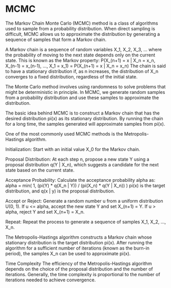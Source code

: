 # MCMC


The Markov Chain Monte Carlo (MCMC) method is a class of algorithms used to sample from a probability distribution. When direct sampling is difficult, MCMC allows us to approximate the distribution by generating a sequence of samples that form a Markov chain.


A Markov chain is a sequence of random variables X_1, X_2, X_3, ... where the probability of moving to the next state depends only on the current state. This is known as the Markov property:
P(X_(n+1) = x | X_n = x_n, X_(n-1) = x_(n-1), ..., X_1 = x_1) = P(X_(n+1) = x | X_n = x_n)
The chain is said to have a stationary distribution if, as n increases, the distribution of X_n converges to a fixed distribution, regardless of the initial state.

The Monte Carlo method involves using randomness to solve problems that might be deterministic in principle. In MCMC, we generate random samples from a probability distribution and use these samples to approximate the distribution.

The basic idea behind MCMC is to construct a Markov chain that has the desired distribution pi(x) as its stationary distribution. By running the chain for a long time, the samples generated will approximate samples from pi(x).


One of the most commonly used MCMC methods is the Metropolis-Hastings algorithm.

Initialization:
Start with an initial value X_0 for the Markov chain.

Proposal Distribution:
At each step n, propose a new state Y using a proposal distribution q(Y | X_n), which suggests a candidate for the next state based on the current state.

Acceptance Probability:
Calculate the acceptance probability alpha as:
alpha = min( 1, (pi(Y) * q(X_n | Y)) / (pi(X_n) * q(Y | X_n)) )
pi(x) is the target distribution, and q(x | y) is the proposal distribution.

Accept or Reject:
Generate a random number u from a uniform distribution U(0, 1).
If u <= alpha, accept the new state Y and set X_(n+1) = Y.
If u > alpha, reject Y and set X_(n+1) = X_n.

Repeat:
Repeat the process to generate a sequence of samples X_1, X_2, ..., X_n.

The Metropolis-Hastings algorithm constructs a Markov chain whose stationary distribution is the target distribution pi(x). After running the algorithm for a sufficient number of iterations (known as the burn-in period), the samples X_n can be used to approximate pi(x).


Time Complexity
The efficiency of the Metropolis-Hastings algorithm depends on the choice of the proposal distribution and the number of iterations. Generally, the time complexity is proportional to the number of iterations needed to achieve convergence.
